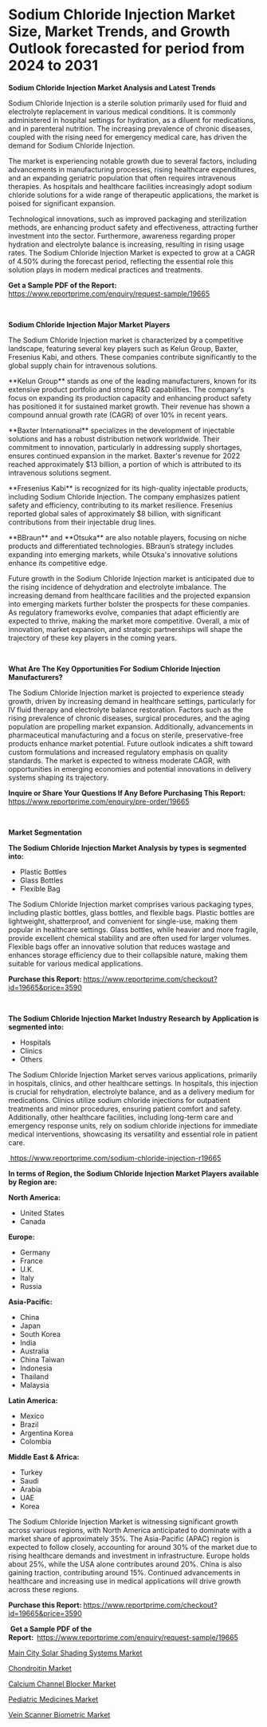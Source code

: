 <p><h1>Sodium Chloride Injection Market Size, Market Trends, and Growth Outlook forecasted for period from 2024 to 2031</h1></p><p><strong>Sodium Chloride Injection Market Analysis and Latest Trends</strong></p>
<p><p>Sodium Chloride Injection is a sterile solution primarily used for fluid and electrolyte replacement in various medical conditions. It is commonly administered in hospital settings for hydration, as a diluent for medications, and in parenteral nutrition. The increasing prevalence of chronic diseases, coupled with the rising need for emergency medical care, has driven the demand for Sodium Chloride Injection.</p><p>The market is experiencing notable growth due to several factors, including advancements in manufacturing processes, rising healthcare expenditures, and an expanding geriatric population that often requires intravenous therapies. As hospitals and healthcare facilities increasingly adopt sodium chloride solutions for a wide range of therapeutic applications, the market is poised for significant expansion.</p><p>Technological innovations, such as improved packaging and sterilization methods, are enhancing product safety and effectiveness, attracting further investment into the sector. Furthermore, awareness regarding proper hydration and electrolyte balance is increasing, resulting in rising usage rates. The Sodium Chloride Injection Market is expected to grow at a CAGR of 4.50% during the forecast period, reflecting the essential role this solution plays in modern medical practices and treatments.</p></p>
<p><strong>Get a Sample PDF of the Report:&nbsp;</strong> <a href="https://www.reportprime.com/enquiry/request-sample/19665?utm_campaign=12&utm_medium=2&utm_source=Github&utm_content=ia&utm_term=02122024&utm_id=sodium-chloride-injection">https://www.reportprime.com/enquiry/request-sample/19665</a></p>
<p>&nbsp;</p>
<p><strong>Sodium Chloride Injection Major Market Players</strong></p>
<p><p>The Sodium Chloride Injection market is characterized by a competitive landscape, featuring several key players such as Kelun Group, Baxter, Fresenius Kabi, and others. These companies contribute significantly to the global supply chain for intravenous solutions.</p><p>**Kelun Group** stands as one of the leading manufacturers, known for its extensive product portfolio and strong R&D capabilities. The company's focus on expanding its production capacity and enhancing product safety has positioned it for sustained market growth. Their revenue has shown a compound annual growth rate (CAGR) of over 10% in recent years.</p><p>**Baxter International** specializes in the development of injectable solutions and has a robust distribution network worldwide. Their commitment to innovation, particularly in addressing supply shortages, ensures continued expansion in the market. Baxter's revenue for 2022 reached approximately $13 billion, a portion of which is attributed to its intravenous solutions segment.</p><p>**Fresenius Kabi** is recognized for its high-quality injectable products, including Sodium Chloride Injection. The company emphasizes patient safety and efficiency, contributing to its market resilience. Fresenius reported global sales of approximately $8 billion, with significant contributions from their injectable drug lines.</p><p>**BBraun** and **Otsuka** are also notable players, focusing on niche products and differentiated technologies. BBraun’s strategy includes expanding into emerging markets, while Otsuka's innovative solutions enhance its competitive edge.</p><p>Future growth in the Sodium Chloride Injection market is anticipated due to the rising incidence of dehydration and electrolyte imbalance. The increasing demand from healthcare facilities and the projected expansion into emerging markets further bolster the prospects for these companies. As regulatory frameworks evolve, companies that adapt efficiently are expected to thrive, making the market more competitive. Overall, a mix of innovation, market expansion, and strategic partnerships will shape the trajectory of these key players in the coming years.</p></p>
<p>&nbsp;</p>
<p><strong>What Are The Key Opportunities For Sodium Chloride Injection Manufacturers?</strong></p>
<p><p>The Sodium Chloride Injection market is projected to experience steady growth, driven by increasing demand in healthcare settings, particularly for IV fluid therapy and electrolyte balance restoration. Factors such as the rising prevalence of chronic diseases, surgical procedures, and the aging population are propelling market expansion. Additionally, advancements in pharmaceutical manufacturing and a focus on sterile, preservative-free products enhance market potential. Future outlook indicates a shift toward custom formulations and increased regulatory emphasis on quality standards. The market is expected to witness moderate CAGR, with opportunities in emerging economies and potential innovations in delivery systems shaping its trajectory.</p></p>
<p><strong>Inquire or Share Your Questions If Any Before Purchasing This Report:</strong> <a href="https://www.reportprime.com/enquiry/pre-order/19665?utm_campaign=12&utm_medium=2&utm_source=Github&utm_content=ia&utm_term=02122024&utm_id=sodium-chloride-injection">https://www.reportprime.com/enquiry/pre-order/19665</a></p>
<p>&nbsp;</p>
<p><strong>Market Segmentation</strong></p>
<p><strong>The Sodium Chloride Injection Market Analysis by types is segmented into:</strong></p>
<p><ul><li>Plastic Bottles</li><li>Glass Bottles</li><li>Flexible Bag</li></ul></p>
<p><p>The Sodium Chloride Injection market comprises various packaging types, including plastic bottles, glass bottles, and flexible bags. Plastic bottles are lightweight, shatterproof, and convenient for single-use, making them popular in healthcare settings. Glass bottles, while heavier and more fragile, provide excellent chemical stability and are often used for larger volumes. Flexible bags offer an innovative solution that reduces wastage and enhances storage efficiency due to their collapsible nature, making them suitable for various medical applications.</p></p>
<p><strong>Purchase this Report:&nbsp;</strong><a href="https://www.reportprime.com/checkout?id=19665&price=3590&utm_campaign=12&utm_medium=2&utm_source=Github&utm_content=ia&utm_term=02122024&utm_id=sodium-chloride-injection">https://www.reportprime.com/checkout?id=19665&price=3590</a></p>
<p>&nbsp;</p>
<p><strong>The Sodium Chloride Injection Market Industry Research by Application is segmented into:</strong></p>
<p><ul><li>Hospitals</li><li>Clinics</li><li>Others</li></ul></p>
<p><p>The Sodium Chloride Injection Market serves various applications, primarily in hospitals, clinics, and other healthcare settings. In hospitals, this injection is crucial for rehydration, electrolyte balance, and as a delivery medium for medications. Clinics utilize sodium chloride injections for outpatient treatments and minor procedures, ensuring patient comfort and safety. Additionally, other healthcare facilities, including long-term care and emergency response units, rely on sodium chloride injections for immediate medical interventions, showcasing its versatility and essential role in patient care.</p></p>
<p><a href="https://www.reportprime.com/sodium-chloride-injection-r19665?utm_campaign=12&utm_medium=2&utm_source=Github&utm_content=ia&utm_term=02122024&utm_id=sodium-chloride-injection">&nbsp;https://www.reportprime.com/sodium-chloride-injection-r19665</a></p>
<p><strong>In terms of Region, the Sodium Chloride Injection Market Players available by Region are:</strong></p>
<p>
    <p> <strong> North America: </strong>
        <ul>
            <li>United States</li>
            <li>Canada</li>
        </ul>
        </p> 
    <p> <strong> Europe: </strong>
        <ul>
            <li>Germany</li>
            <li>France</li>
            <li>U.K.</li>
            <li>Italy</li>
            <li>Russia</li>
        </ul>
        </p> 
    <p> <strong> Asia-Pacific: </strong>
        <ul>
            <li>China</li>
            <li>Japan</li>
            <li>South Korea</li>
            <li>India</li>
            <li>Australia</li>
            <li>China Taiwan</li>
            <li>Indonesia</li>
            <li>Thailand</li>
            <li>Malaysia</li>
        </ul>
        </p> 
    <p> <strong> Latin America: </strong>
        <ul>
            <li>Mexico</li>
            <li>Brazil</li>
            <li>Argentina Korea</li>
            <li>Colombia</li>
        </ul>
        </p> 
    <p> <strong> Middle East & Africa: </strong>
        <ul>
            <li>Turkey</li>
            <li>Saudi</li>
            <li>Arabia</li>
            <li>UAE</li>
            <li>Korea</li>
        </ul>
    </p>
    </p>
<p><p>The Sodium Chloride Injection Market is witnessing significant growth across various regions, with North America anticipated to dominate with a market share of approximately 35%. The Asia-Pacific (APAC) region is expected to follow closely, accounting for around 30% of the market due to rising healthcare demands and investment in infrastructure. Europe holds about 25%, while the USA alone contributes around 20%. China is also gaining traction, contributing around 15%. Continued advancements in healthcare and increasing use in medical applications will drive growth across these regions.</p></p>
<p><strong>Purchase this Report: </strong><a href="https://www.reportprime.com/checkout?id=19665&price=3590&utm_campaign=12&utm_medium=2&utm_source=Github&utm_content=ia&utm_term=02122024&utm_id=sodium-chloride-injection">https://www.reportprime.com/checkout?id=19665&price=3590</a></p>
<p>&nbsp;<strong>Get a Sample PDF of the Report:&nbsp;&nbsp;</strong><a href="https://www.reportprime.com/enquiry/request-sample/19665?utm_campaign=12&utm_medium=2&utm_source=Github&utm_content=ia&utm_term=02122024&utm_id=sodium-chloride-injection">https://www.reportprime.com/enquiry/request-sample/19665</a></p>
<p><strong></strong></p>
<p><p><a href="https://issuu.com/reportprime-2/docs/main-city-solar-shading-systems-market-size-2030.p?utm_campaign=12&utm_medium=2&utm_source=Github&utm_content=ia&utm_term=02122024&utm_id=sodium-chloride-injection">Main City Solar Shading Systems Market</a></p><p><a href="https://github.com/ChiragRP21/Market-Research-Report-List-6/blob/main/chondroitin-market.md?utm_campaign=12&utm_medium=2&utm_source=Github&utm_content=ia&utm_term=02122024&utm_id=sodium-chloride-injection">Chondroitin Market</a></p><p><a href="https://github.com/JakirUddin511/Market-Research-Report-List-1/blob/main/calcium-channel-blocker-market.md?utm_campaign=12&utm_medium=2&utm_source=Github&utm_content=ia&utm_term=02122024&utm_id=sodium-chloride-injection">Calcium Channel Blocker Market</a></p><p><a href="https://www.linkedin.com/pulse/global-pediatric-medicines-market-trends-insights-growth-xiuyf?utm_campaign=12&utm_medium=2&utm_source=Github&utm_content=ia&utm_term=02122024&utm_id=sodium-chloride-injection">Pediatric Medicines Market</a></p><p><a href="https://issuu.com/reportprime-2/docs/vein-scanner-biometric-market-size-2030.pptx?utm_campaign=12&utm_medium=2&utm_source=Github&utm_content=ia&utm_term=02122024&utm_id=sodium-chloride-injection">Vein Scanner Biometric Market</a></p></p>